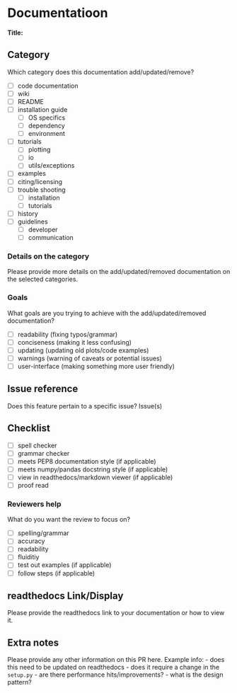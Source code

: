 # Documentatioon 
**Title:** 

## Category
Which category does this documentation add/updated/remove?
- [ ] code documentation
- [ ] wiki
- [ ] README
- [ ] installation guide
    - [ ] OS specifics
    - [ ] dependency
    - [ ] environment 
- [ ] tutorials 
    - [ ] plotting
    - [ ] io
    - [ ] utils/exceptions
- [ ] examples
- [ ] citing/licensing
- [ ] trouble shooting
    - [ ] installation
    - [ ] tutorials
- [ ] history
- [ ] guidelines 
    - [ ] developer
    - [ ] communication

### Details on the category
Please provide more details on the add/updated/removed documentation on the selected categories. 

### Goals
What goals are you trying to achieve with the add/updated/removed documentation? 
- [ ] readability (fixing typos/grammar)
- [ ] conciseness (making it less confusing)
- [ ] updating (updating old plots/code examples)
- [ ] warnings (warning of caveats or potential issues)
- [ ] user-interface (making something more user friendly)

## Issue reference
Does this feature pertain to a specific issue? 
Issue(s) <number sign and number of issue>

## Checklist
- [ ] spell checker
- [ ] grammar checker
- [ ] meets PEP8 documentation style (if applicable)
- [ ] meets numpy/pandas docstring style (if applicable)
- [ ] view in readthedocs/markdown viewer (if applicable)
- [ ] proof read

### Reviewers help
What do you want the review to focus on? 
- [ ] spelling/grammar
- [ ] accuracy
- [ ] readability
- [ ] fluiditiy 
- [ ] test out examples (if applicable)
- [ ] follow steps (if applicable)

## readthedocs Link/Display
Please provide the readthedocs link to your documentation or how to view it. 

## Extra notes
Please provide any other information on this PR here.
Example info: 
    - does this need to be updated on readthedocs
    - does it require a change in the `setup.py`
    - are there performance hits/improvements?
    - what is the design pattern? 

